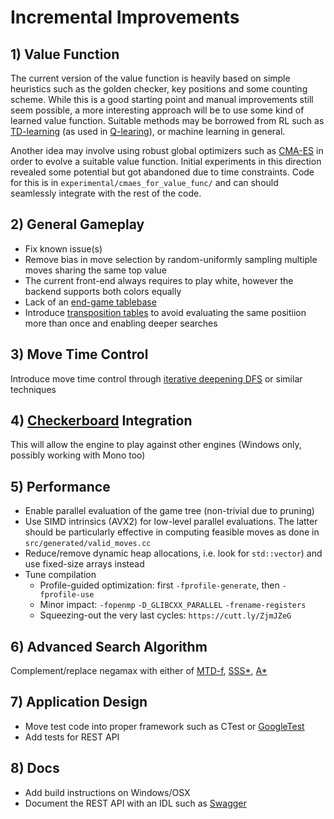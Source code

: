# Incremental Improvements

## 1) Value Function
The current version of the value function is heavily based on simple heuristics such as
the golden checker, key positions and some counting scheme. While this is a good
starting point and manual improvements still seem possible, a more interesting approach
will be to use some kind of learned value function. Suitable methods may be borrowed
from RL such as
[TD-learning](https://en.wikipedia.org/wiki/Temporal_difference_learning) (as used in
[Q-learing](https://en.wikipedia.org/wiki/Q-learning)), or machine learning in general.

Another idea may involve using robust global optimizers such as
[CMA-ES](http://cma.gforge.inria.fr/) in order to evolve a suitable value function.
Initial experiments in this direction revealed some potential but got abandoned due to
time constraints. Code for this is in `experimental/cmaes_for_value_func/` and can
should seamlessly integrate with the rest of the code.

## 2) General Gameplay
* Fix known issue(s)
* Remove bias in move selection by random-uniformly sampling multiple moves sharing the
  same top value
* The current front-end always requires to play white, however the backend supports both
  colors equally
* Lack of an [end-game tablebase](https://en.wikipedia.org/wiki/Endgame_tablebase)
* Introduce [transposition tables](https://en.wikipedia.org/wiki/Transposition_table) to
  avoid evaluating the same positiion more than once and enabling deeper searches

## 3) Move Time Control
Introduce move time control through [iterative deepening
DFS](https://en.wikipedia.org/wiki/Iterative_deepening_depth-first_search) or similar
techniques

## 4) [Checkerboard](http://www.fierz.ch/checkerboard.php) Integration
This will allow the engine to play against other engines (Windows only, possibly working
with Mono too)

## 5) Performance
* Enable parallel evaluation of the game tree (non-trivial due to pruning)
* Use SIMD intrinsics (AVX2) for low-level parallel evaluations. The latter should be
  particularly effective in computing feasible moves as done in
  `src/generated/valid_moves.cc`
* Reduce/remove dynamic heap allocations, i.e. look for `std::vector`) and use
  fixed-size arrays instead
* Tune compilation
  * Profile-guided optimization: first `-fprofile-generate`, then `-fprofile-use`
  * Minor impact: `-fopenmp` `-D_GLIBCXX_PARALLEL` `-frename-registers`
  * Squeezing-out the very last cycles: `https://cutt.ly/ZjmJZeG`

## 6) Advanced Search Algorithm
Complement/replace negamax with either of [MTD-f](https://en.wikipedia.org/wiki/MTD-f),
[SSS*](https://en.wikipedia.org/wiki/SSS*),
[A*](https://en.wikipedia.org/wiki/A*_search_algorithm)

## 7) Application Design
* Move test code into proper framework such as CTest or
  [GoogleTest](https://github.com/google/googletest)
* Add tests for REST API

## 8) Docs
* Add build instructions on Windows/OSX
* Document the REST API with an IDL such as [Swagger](https://swagger.io/)
